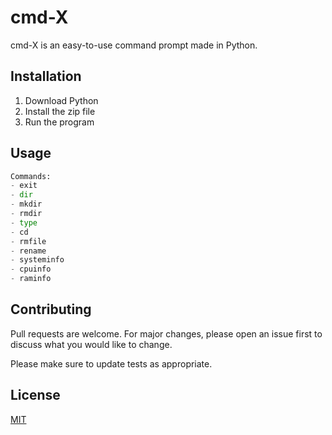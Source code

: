 # cmd-X

cmd-X is an easy-to-use command prompt made in Python.

## Installation

1. Download Python
2. Install the zip file
3. Run the program

## Usage

```python
Commands: 
- exit
- dir
- mkdir
- rmdir
- type
- cd
- rmfile
- rename
- systeminfo
- cpuinfo
- raminfo
```

## Contributing
Pull requests are welcome. For major changes, please open an issue first to discuss what you would like to change.

Please make sure to update tests as appropriate.

## License
[MIT](https://choosealicense.com/licenses/mit/)